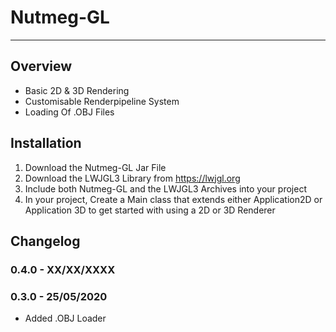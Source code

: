 # Nutmeg-GL

----

## Overview

- Basic 2D & 3D Rendering
- Customisable Renderpipeline System
- Loading Of .OBJ Files



## Installation

1. Download the Nutmeg-GL Jar File
2. Download the LWJGL3 Library from https://lwjgl.org
3. Include both Nutmeg-GL and the LWJGL3 Archives into your project
4. In your project, Create a Main class that extends either Application2D or Application 3D to get started with using a 2D or 3D Renderer

## Changelog

### 0.4.0 - XX/XX/XXXX



### 0.3.0 - 25/05/2020

+ Added .OBJ Loader

